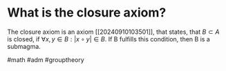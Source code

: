 # What is the closure axiom? 
The closure axiom is an axiom [[20240910103501]], that states, that $B \subset A$ is closed, if $\forall x,y \in B: |x \circ y| \in B$.
If B fulfills this condition, then B is a submagma.

#math #adm #grouptheory 